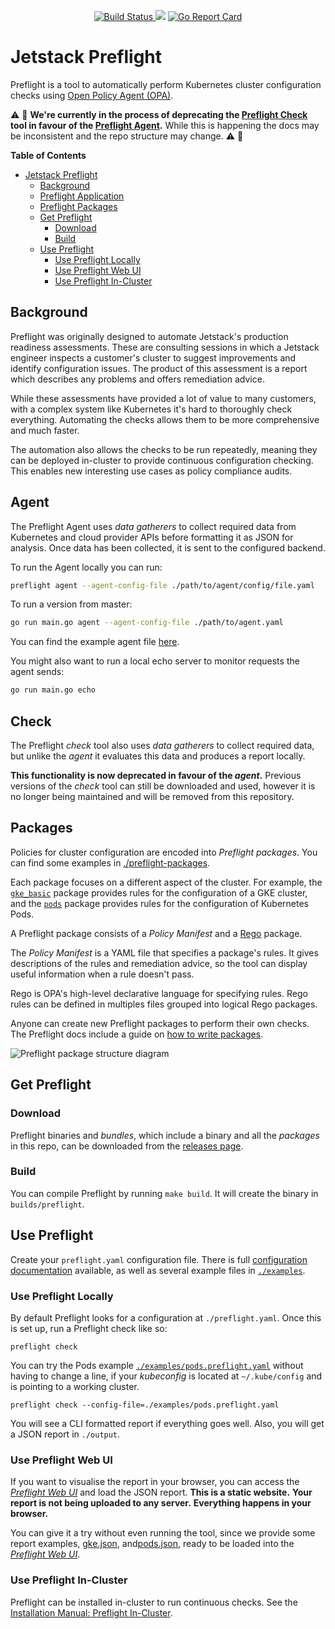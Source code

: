<p align="center">
<a href="https://prow.build-infra.jetstack.net/?job=post-preflight-release-canary">
<!-- prow build badge, godoc, and go report card-->
<img alt="Build Status" src="https://prow.build-infra.jetstack.net/badge.svg?jobs=post-preflight-release-canary">
</a>
<a href="https://godoc.org/github.com/jetstack/preflight"><img src="https://godoc.org/github.com/jetstack/preflight?status.svg"></a>
<a href="https://goreportcard.com/report/github.com/jetstack/preflight"><img alt="Go Report Card" src="https://goreportcard.com/badge/github.com/jetstack/preflight" /></a>
</p>

# Jetstack Preflight

Preflight is a tool to automatically perform Kubernetes cluster configuration
checks using [Open Policy Agent (OPA)](https://www.openpolicyagent.org/).

:warning: :construction:
**We're currently in the process of deprecating the [Preflight Check](#check)**
**tool in favour of the [Preflight Agent](#agent).** While this is happening the
docs may be inconsistent and the repo structure may change.
:warning: :construction:

<!-- markdown-toc start - Don't edit this section. Run M-x
markdown-toc-refresh-toc -->

**Table of Contents**

- [Jetstack Preflight](#jetstack-preflight)
	- [Background](#background)
	- [Preflight Application](#preflight-application)
	- [Preflight Packages](#preflight-packages)
	- [Get Preflight](#get-preflight)
		- [Download](#download)
		- [Build](#build)
	- [Use Preflight](#use-preflight)
		- [Use Preflight Locally](#use-preflight-locally)
		- [Use Preflight Web UI](#use-preflight-web-ui)
		- [Use Preflight In-Cluster](#use-preflight-in-cluster)

<!-- markdown-toc end -->

## Background

Preflight was originally designed to automate Jetstack's production readiness assessments.
These are consulting sessions in which a Jetstack engineer inspects a customer's
cluster to suggest improvements and identify configuration issues.
The product of this assessment is a report
which describes any problems and offers remediation advice.

While these assessments have provided a lot of value to many customers, with a
complex system like Kubernetes it's hard to thoroughly check everything.
Automating the checks allows them to be more comprehensive and much faster.

The automation also allows the checks to be run repeatedly, meaning they can be
deployed in-cluster to provide continuous configuration checking. This enables
new interesting use cases as policy compliance audits.

## Agent

The Preflight Agent uses *data gatherers* to collect required data from Kubernetes and cloud provider APIs before
formatting it as JSON for analysis. Once data has been collected, it is sent to the configured backend.

To run the Agent locally you can run:

```bash
preflight agent --agent-config-file ./path/to/agent/config/file.yaml
```

To run a version from master:

```bash
go run main.go agent --agent-config-file ./path/to/agent.yaml
```

You can find the example agent file [here](https://github.com/jetstack/preflight/blob/master/agent.yaml).

You might also want to run a local echo server to monitor requests the agent sends:

```bash
go run main.go echo
```

## Check

The Preflight _check_ tool also uses _data gatherers_ to collect required data,
but unlike the _agent_ it evaluates this data and produces a report locally.

**This functionality is now deprecated in favour of the _agent_.** Previous
versions of the _check_ tool can still be downloaded and used, however it is no
longer being maintained and will be removed from this repository.

## Packages

Policies for cluster configuration are encoded into *Preflight packages*. You
can find some examples in [./preflight-packages](./preflight-packages).

Each package focuses on a different aspect of the cluster. For example, the
[`gke_basic`](preflight-packages/examples.jetstack.io/gke_basic) package
provides rules for the configuration of a GKE cluster, and the
[`pods`](preflight-packages/jetstack.io/pods) package provides rules for the
configuration of Kubernetes Pods.

A Preflight package consists of a *Policy Manifest* and a
[Rego](https://www.openpolicyagent.org/docs/latest/#rego) package.

The *Policy Manifest* is a YAML file that specifies a package's rules.
It gives descriptions of the rules and remediation advice,
so the tool can display useful information when a rule doesn't pass.

Rego is OPA's high-level declarative language for specifying rules. Rego rules
can be defined in multiples files grouped into logical Rego packages.

Anyone can create new Preflight packages to perform their own checks. The
Preflight docs include a guide on [how to write
packages](./docs/how_to_write_packages.md).

![Preflight package structure diagram](./docs/images/preflight_package.png)

## Get Preflight

### Download

Preflight binaries and *bundles*, which include a binary and all the *packages*
in this repo, can be downloaded from the [releases
page](https://github.com/jetstack/preflight/releases).

### Build

You can compile Preflight by running `make build`. It will create the binary in
`builds/preflight`.

## Use Preflight

Create your `preflight.yaml` configuration file. There is full [configuration
documentation](./docs/configuration.md) available, as well as several example
files in [`./examples`](./examples).

### Use Preflight Locally

By default Preflight looks for a configuration at `./preflight.yaml`. Once this
is set up, run a Preflight check like so:

``` preflight check ```

You can try the Pods example
[`./examples/pods.preflight.yaml`](./examples/pods.preflight.yaml)
without having to change a line,
if your *kubeconfig* is located at `~/.kube/config` and
is pointing to a working cluster.

```
preflight check --config-file=./examples/pods.preflight.yaml
```

You will see a CLI formatted report if everything goes well. Also, you will get
a JSON report in `./output`.

### Use Preflight Web UI

If you want to visualise the report in your browser, you can access the
[*Preflight Web UI*](https://preflight.jetstack.io/) and load the JSON report.
**This is a static website.** **Your report is not being uploaded to any
server.** **Everything happens in your browser.**

You can give it a try without even running the tool, since we provide some
report examples, [gke.json](./examples/reports/gke.json), and[pods.json](./examples/reports/pods.json), ready to be loaded into the
[*Preflight Web UI*](https://preflight.jetstack.io/).

### Use Preflight In-Cluster

Preflight can be installed in-cluster to run continuous checks. See the
[Installation Manual: Preflight
In-Cluster](./docs/installation_manual_in_cluster.md).
